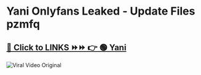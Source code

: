 
 # Yani Onlyfans Leaked - Update Files pzmfq

## <h2><a href="https://clipsfans.com/Yani&ref=git">🔗 Click to LINKS ⏩⏩ 👉 🟢 Yani </a></h2>

<a href="https://clipsfans.com/Yani&ref=git" rel="nofollow" data-target="animated-image.originalLink"><img src="https://i.ibb.co.com/xMMVF88/686577567.gif" alt="Viral Video Original" style="max-width: 100%; display: inline-block;" data-target="animated-image.originalImage"></a>

